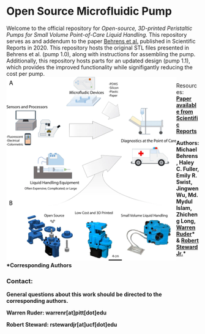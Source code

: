 # Open Source Microfluidic Pump


Welcome to the official repository for _Open-source, 3D-printed Peristaltic Pumps for Small Volume Point-of-Care Liquid Handling._  This repository serves as and addendum to the paper [Behrens et al.](https://www.nature.com/articles/s41598-020-58246-6) published in Scientific Reports in 2020. This repository hosts the original STL files presented in Behrens et al. (pump 1.0), along with instructions for assembling the pump. Additionally, this repository hosts parts for an updated design (pump 1.1), which provides the improved functionality while signifigantly reducing the cost per pump. 
<img align="left" src="readme/figure 1.webp" height=480px>




Resources: <b> [Paper available from Scientific Reports](https://www.nature.com/articles/s41598-020-58246-6) 

Authors: Michael Behrens, Haley C. Fuller, Emily R. Swist, Jingwen Wu, Md. Mydul Islam, Zhicheng Long, [Warren Ruder](https://www.engineering.pitt.edu/people/faculty/warren-ruder/)* & [Robert Steward Jr.](https://mae.ucf.edu/person/robert-steward/)*
  
*Corresponding Authors

### Contact:

General questions about this work should be directed to the corresponding authors.
  
Warren Ruder: warrenr[at]pitt[dot]edu
  
Robert Steward: rstewardjr[at]ucf[dot]edu
  

